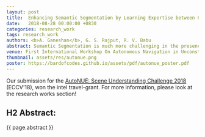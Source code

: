 ```yaml
---
layout: post
title:  Enhancing Semantic Segmentation by Learning Expertise between Confusing Classes
date:   2018-08-28 00:00:00 +0830
categories: research_work
tags: research_work
authors: <b>A. Ganeshan</b>, G. S. Rajput, R. V. Babu
abstract: Semantic Segmentation is much more challenging in the presence of multiple similar classes, and high intra-class variations. Datasets such as AutoNUE model real-life scenarios, and feature. Large intra-class appearance variations, Presence of low-shot or novel classes. In such scenarios, simple deep-learning approaches can have high confusion among similar classes, and hence perform poorly. To yield improved performance in such a unconstrained dataset, it is important to clearly discern the differences between confusing classes. Hence, in our approach, we propose a novel Expertise-Layer to enhance the learned model’s discerning ability. 
venue: First International Workshop On Autonomous Navigation in Unconstrained Environments, ECCV 18
thumbnail: assets/res/autonue.png
poster: https://bardofcodes.github.io/assets/pdf/autonue_poster.pdf
---
```


Our submission for the <a href='http://cvit.iiit.ac.in/scene-understanding-challenge-2018/benchmarks.php'>AutoNUE: Scene Understanding Challenge 2018</a> (ECCV'18), won the intel travel-grant. For more information, please look at the research works section! 
## H2 Abstract:

{{ page.abstract }}
